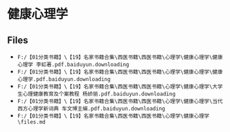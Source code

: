 # 健康心理学

## Files

- `F:/【01分类书籍】\【19】名家书籍合集\西医书籍\西医书籍\心理学\健康心理学\健康心理学 李虹著.pdf.baiduyun.downloading`
- `F:/【01分类书籍】\【19】名家书籍合集\西医书籍\西医书籍\心理学\健康心理学\健康心理学.pdf.baiduyun.downloading`
- `F:/【01分类书籍】\【19】名家书籍合集\西医书籍\西医书籍\心理学\健康心理学\大学生心理健康教育及个案教程 杨娇丽.pdf.baiduyun.downloading`
- `F:/【01分类书籍】\【19】名家书籍合集\西医书籍\西医书籍\心理学\健康心理学\当代西方心理学新词典 车文博主编.pdf.baiduyun.downloading`
- `F:/【01分类书籍】\【19】名家书籍合集\西医书籍\西医书籍\心理学\健康心理学\files.md`

